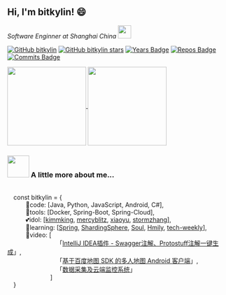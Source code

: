 <h2> Hi, I'm bitkylin! 😄</h2>

<p><em>Software Enginner at Shanghai China <img src="https://media.giphy.com/media/WUlplcMpOCEmTGBtBW/giphy.gif" width="30"> 
</em></p>

[![GitHub bitkylin](https://img.shields.io/github/followers/bitkylin?style=social)](https://github.com/bitkylin)
[![GitHub bitkylin stars](https://img.shields.io/github/stars/bitkylin?style=social)](https://github.com/bitkylin)
[![Years Badge](https://badges.pufler.dev/years/bitkylin)](https://github.com/bitkylin)
[![Repos Badge](https://badges.pufler.dev/repos/bitkylin)](https://github.com/bitkylin)
[![Commits Badge](https://badges.pufler.dev/commits/monthly/bitkylin)](https://github.com/bitkylin)

<!-- from https://github.com/anuraghazra/github-readme-stats -->

<a href="https://github.com/bitkylin">
  <img align="center" height="180px" src="https://github-readme-stats.vercel.app/api?username=bitkylin&show_icons=true?count_private=true" />
</a>
<a href="https://github.com/bitkylin">
  <img align="center" height="180px" src="https://github-readme-stats.vercel.app/api/top-langs/?username=bitkylin&layout=compact" />
</a>

### <img src="https://media.giphy.com/media/VgCDAzcKvsR6OM0uWg/giphy.gif" width="50"> A little more about me...  

<br>&emsp;const bitkylin = {
<br>&emsp;&emsp;&emsp;📝code: [Java, Python, JavaScript, Android, C#],
<br>&emsp;&emsp;&emsp;🔨tools: [Docker, Spring-Boot, Spring-Cloud],
<br>&emsp;&emsp;&emsp;💕idol: [[kimmking](https://github.com/kimmking), [mercyblitz](https://github.com/mercyblitz), [xiaoyu](https://github.com/yu199195), [stormzhang](https://github.com/stormzhang)],
<br>&emsp;&emsp;&emsp;💯learning: [[Spring](https://github.com/spring-projects), [ShardingSphere](https://github.com/apache/shardingsphere), [Soul](https://github.com/dromara/soul), [Hmily](https://github.com/dromara/hmily), [tech-weekly](https://github.com/mercyblitz/tech-weekly)],
<br>&emsp;&emsp;&emsp;🎥video: [
<br>&emsp;&emsp;&emsp;&emsp;&emsp;&emsp;&emsp;&emsp;「[IntelliJ IDEA插件 - Swagger注解、Protostuff注解一键生成](https://www.bilibili.com/video/BV1y8411r7t5)」, 
<br>&emsp;&emsp;&emsp;&emsp;&emsp;&emsp;&emsp;&emsp;「[基于百度地图 SDK 的多人地图 Android 客户端](https://www.bilibili.com/video/BV1T5411N7FH/)」, 
<br>&emsp;&emsp;&emsp;&emsp;&emsp;&emsp;&emsp;&emsp;「[数据采集及云端监控系统](https://www.bilibili.com/video/BV1Ay4y1b7aw/)」
<br>&emsp;&emsp;&emsp;&emsp;&emsp;&emsp;&emsp;]
<br>&emsp;}

<!--
**bitkylin/bitkylin** is a ✨ _special_ ✨ repository because its `README.md` (this file) appears on your GitHub profile.

Here are some ideas to get you started:

- 🔭 I’m currently working on ...
- 🌱 I’m currently learning ...
- 👯 I’m looking to collaborate on ...
- 🤔 I’m looking for help with ...
- 💬 Ask me about ...
- 📫 How to reach me: ...
- 😄 Pronouns: ...
- ⚡ Fun fact: ...🇨🇳
-->
